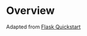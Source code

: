 # Overview

Adapted from [Flask Quickstart](https://flask.palletsprojects.com/en/1.1.x/quickstart/#quickstart)